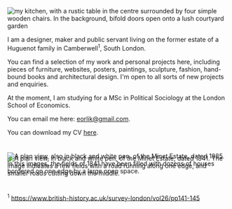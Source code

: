 <img alt="my kitchen, with a rustic table in the centre surrounded by four simple wooden chairs. In the background, bifold doors open onto a lush courtyard garden"  class="lazyload" data-src="/assets/img/About/kitchen.png" style="display: block; margin: auto" src="/assets/img/About/kitchen.png"/>

I am a designer, maker and public servant living on the former estate of a Huguenot family in Camberwell<sup>1</sup>, South London. 

You can find a selection of my work and personal projects here, including pieces of furniture, websites, posters, paintings, sculpture, fashion, hand-bound books and architectural design. I'm open to all sorts of new projects and enquiries.

At the moment, I am studying for a MSc in Political Sociology at the London School of Economics.

You can email me here: eorlik@gmail.com.

You can download my CV <a href="/assets/edward-orlik-cv-2022.jpg">here</a>.

<img alt="A plan view, in black and white pen, of the Minet Estate, dated 1841. The image indicates a few fields with a road running along one edge, and smaller roads cutting down the middle." style="display: block; margin: 3em auto -4em auto" src="/assets/img/About/Minet1.png"/>


<img alt="A plan view, also in black and white pen, of the Minet Estate, dated 1885. In this images, the fields of 1841 have been filled with dozens of houses bordered on one edge by a large open space." style="display: block; margin: 0 auto 3em auto" src="/assets/img/About/Minet2.png"/>

<sup>1</sup> https://www.british-history.ac.uk/survey-london/vol26/pp141-145
